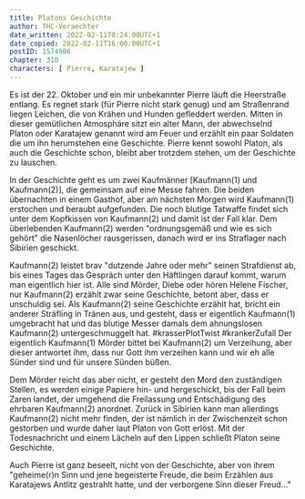 ```yaml
---
title: Platons Geschichte
author: THC-Veraechter
date_written: 2022-02-11T0:24:00UTC+1
date_copied: 2022-02-11T16:00:00UTC+1
postID: 1574986
chapter: 310
characters: [ Pierre, Karatajew ]
---
```

Es ist der 22. Oktober und ein mir unbekannter Pierre läuft die Heerstraße entlang. Es regnet stark (für Pierre nicht stark genug) und am Straßenrand liegen Leichen, die von Krähen und Hunden gefleddert werden. Mitten in dieser gemütlichen Atmosphäre sitzt ein alter Mann, der abwechselnd Platon oder Karatajew genannt wird am Feuer und erzählt ein paar Soldaten die um ihn herumstehen eine Geschichte. Pierre kennt sowohl Platon, als auch die Geschichte schon, bleibt aber trotzdem stehen, um der Geschichte zu lauschen.

In der Geschichte geht es um zwei Kaufmänner [Kaufmann(1) und Kaufmann(2)], die gemeinsam auf eine Messe fahren. Die beiden übernachten in einem Gasthof, aber am nächsten Morgen wird Kaufmann(1) erstochen und beraubt aufgefunden. Die noch blutige Tatwaffe findet sich unter dem Kopfkissen von Kaufmann(2) und damit ist der Fall klar. Dem überlebenden Kaufmann(2) werden "ordnungsgemäß und wie es sich gehört" die Nasenlöcher rausgerissen, danach wird er ins Straflager nach Sibirien geschickt.

Kaufmann(2) leistet brav "dutzende Jahre oder mehr" seinen Strafdienst ab, bis eines Tages das Gespräch unter den Häftlingen darauf kommt, warum man eigentlich hier ist. Alle sind Mörder, Diebe oder hören Helene Fischer, nur Kaufmann(2) erzählt zwar seine Geschichte, betont aber, dass er unschuldig sei. Als Kaufmann(2) seine Geschichte erzählt hat, bricht ein anderer Sträfling in Tränen aus, und gesteht, dass er eigentlich Kaufmann(1) umgebracht hat und das blutige Messer damals dem ahnungslosen Kaufmann(2) untergeschmuggelt hat. #krasserPlotTwist #krankerZufall
Der eigentlich Kaufmann(1) Mörder bittet bei Kaufmann(2) um Verzeihung, aber dieser antwortet ihm, dass nur Gott ihm verzeihen kann und wir eh alle Sünder sind und für unsere Sünden büßen.

Dem Mörder reicht das aber nicht, er gesteht den Mord den zuständigen Stellen, es werden einige Papiere hin- und hergeschickt, bis der Fall beim Zaren landet, der umgehend die Freilassung und Entschädigung des ehrbaren Kaufmann(2) anordnet. Zurück in Sibirien kann man allerdings Kaufmann(2) nicht mehr finden, der ist nämlich in der Zwischenzeit schon gestorben und wurde daher laut Platon von Gott erlöst. Mit der Todesnachricht und einem Lächeln auf den Lippen schließt Platon seine Geschichte.

Auch Pierre ist ganz beseelt, nicht von der Geschichte, aber von ihrem "geheime(r)n Sinn und jene begeisterte Freude, die beim Erzählen aus Karatajews Antlitz gestrahlt hatte, und der verborgene Sinn dieser Freud..."
